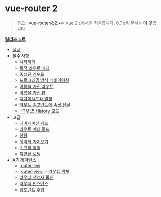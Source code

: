 # vue-router 2
<!--email_off-->
> 참고 : vue-router@2.x는 Vue 2.x에서만 작동합니다. 0.7.x용 문서는 [이 곳](https://github.com/vuejs/vue-router/tree/1.0/docs/en)입니다.
<!--/email_off-->
**[릴리즈 노트](https://github.com/vuejs/vue-router/releases)**

- [설치](installation.md)
- 필수 사항
  - [시작하기](essentials/getting-started.md)
  - [동적 라우트 매칭](essentials/dynamic-matching.md)
  - [중첩된 라우트](essentials/nested-routes.md)
  - [프로그래밍 방식 네비게이션](essentials/navigation.md)
  - [이름을 가진 라우트](essentials/named-routes.md)
  - [이름을 가진 뷰](essentials/named-views.md)
  - [리다이렉트와 별칭](essentials/redirect-and-alias.md)
  - [라우트 컴포넌트에 속성 전달](essentials/passing-props.md)
  - [HTML5 History 모드](essentials/history-mode.md)
- 고급
  - [네비게이션 가드](advanced/navigation-guards.md)
  - [라우트 메타 필드](advanced/meta.md)
  - [전환](advanced/transitions.md)
  - [데이터 가져오기](advanced/data-fetching.md)
  - [스크롤 동작](advanced/scroll-behavior.md)
  - [지연된 로딩](advanced/lazy-loading.md)
- API 레퍼런스
  - [router-link](api/router-link.md)
  - [router-view](api/router-view.md)
  - [라우트 객체](api/route-object.md)
  - [라우터 생성자 옵션](api/options.md)
  - [라우터 인스턴스](api/router-instance.md)
  - [컴포넌트 주입](api/component-injections.md)
